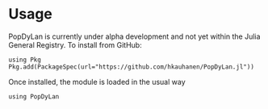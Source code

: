 # Usage

PopDyLan is currently under alpha development and not yet within the Julia General Registry. To install from GitHub:

```{julia}
using Pkg
Pkg.add(PackageSpec(url="https://github.com/hkauhanen/PopDyLan.jl"))
```

Once installed, the module is loaded in the usual way

```{julia}
using PopDyLan
```
